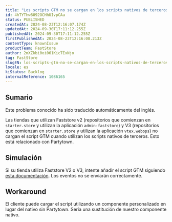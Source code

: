 ```yaml
---
title: "Los scripts GTM no se cargan en los scripts nativos de terceros"
id: 4hTYThw8092OCHhUIvpCAa
status: PUBLISHED
createdAt: 2024-08-23T12:16:07.174Z
updatedAt: 2024-09-30T17:11:12.255Z
publishedAt: 2024-09-30T17:11:12.255Z
firstPublishedAt: 2024-08-23T12:16:08.213Z
contentType: knownIssue
productTeam: FastStore
author: 2mXZkbi0oi061KicTExNjo
tag: FastStore
slugEN: los-scripts-gtm-no-se-cargan-en-los-scripts-nativos-de-terceros
locale: es
kiStatus: Backlog
internalReference: 1086165
---
```


## Sumario

<div class="alert alert-info">
  <p>Este problema conocido ha sido traducido automáticamente del inglés.</p>
</div>


Las tiendas que utilizan Faststore v2 (repositorios que comienzan en `starter.store` y utilizan la aplicación `admin-faststore`) y V3 (repositorios que comienzan en `starter.store` y utilizan la aplicación `vtex.webops`) no cargan el script GTM cuando utilizan los scripts nativos de terceros. Esto está relacionado con Partytown.


##

## Simulación


Si su tienda utiliza Faststore V2 o V3, intente añadir el script GTM siguiendo [esta documentación](https://developers.vtex.com/docs/guides/faststore/project-structure-handling-third-party-scripts). Los eventos no se enviarán correctamente.



## Workaround


El cliente puede cargar el script utilizando un componente personalizado en lugar del nativo sin Partytown. Sería una sustitución de nuestro componente nativo.





